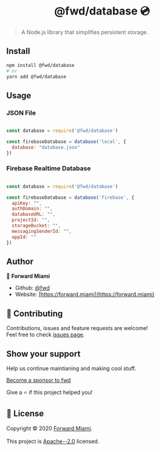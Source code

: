 <h1 align="center">@fwd/database 💿</h1>

> A Node.js library that simplifies persistent storage.

## Install

```sh
npm install @fwd/database
# or
yarn add @fwd/database
```

## Usage

### JSON File

```js

const database = require('@fwd/database')

const firebaseDatabase = database('local', {
  database: "database.json"
})

```

### Firebase Realtime Database

```js

const database = require('@fwd/database')

const firebaseDatabase = database('firebase', {
  apiKey: "",
  authDomain: "",
  databaseURL: "",
  projectId: "",
  storageBucket: "",
  messagingSenderId: "",
  appId: ""
})

```

## Author

👤  **Forward Miami**

* Github: [@fwd](https://github.com/fwd)
* Website: [https://forward.miami](https://forward.miami)

## 🤝 Contributing

Contributions, issues and feature requests are welcome!<br />Feel free to check [issues page](https://github.com/fwd/render/issues).

## Show your support

Help us continue maintianing and making cool stuff.

[Become a sponsor to fwd](https://github.com/sponsors/fwd)

Give a ⭐️ if this project helped you!

## 📝 License

Copyright © 2020 [Forward Miami](https://forward.miami).
<br />
<br />
This project is [Apache--2.0](https://github.com/forwardmiami/render/blob/master/LICENSE) licensed.
